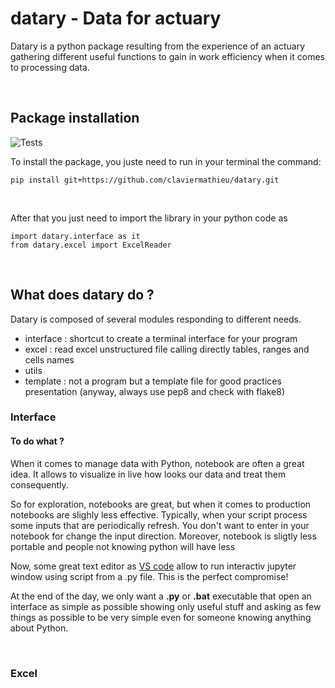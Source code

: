 # datary - Data for actuary


Datary is a python package resulting from the experience of an actuary gathering different useful functions to gain in work efficiency when it comes to processing data.

<br>

## Package installation

![Tests](https://github.com/claviermathieu/datary/actions/workflows/tests.yml/badge.svg)

To install the package, you juste need to run in your terminal the command:

 
 ```{dropdown} 
pip install git+https://github.com/claviermathieu/datary.git
```


<br>

After that you just need to import the library in your python code as


```{dropdown} 
import datary.interface as it
from datary.excel import ExcelReader
```


<br>

## What does datary do ?

Datary is composed of several modules responding to different needs.

* interface : shortcut to create a terminal interface for your program
* excel : read excel unstructured file calling directly tables, ranges and cells names
* utils
* template : not a program but a template file for good practices presentation (anyway, always use pep8 and check with flake8)

### Interface

#### To do what ?

When it comes to manage data with Python,  notebook are often a great idea. It allows to visualize in live how looks our data and treat them consequently.

So for exploration, notebooks are great, but when it comes to production notebooks are slighly less effective. Typically, when your script process some inputs that are periodically refresh. You don't want to enter in your notebook for change the input direction. Moreover, notebook is sligtly less portable and people not knowing python will have less

Now, some great text editor as [VS code](https://code.visualstudio.com/) allow to run interactiv jupyter window using script from a .py file. This is the perfect compromise!

At the end of the day, we only want a **.py** or **.bat** executable that open an interface as simple as possible showing only useful stuff and asking as few things as possible to be very simple even for someone knowing anything about Python.

<br>

### Excel
